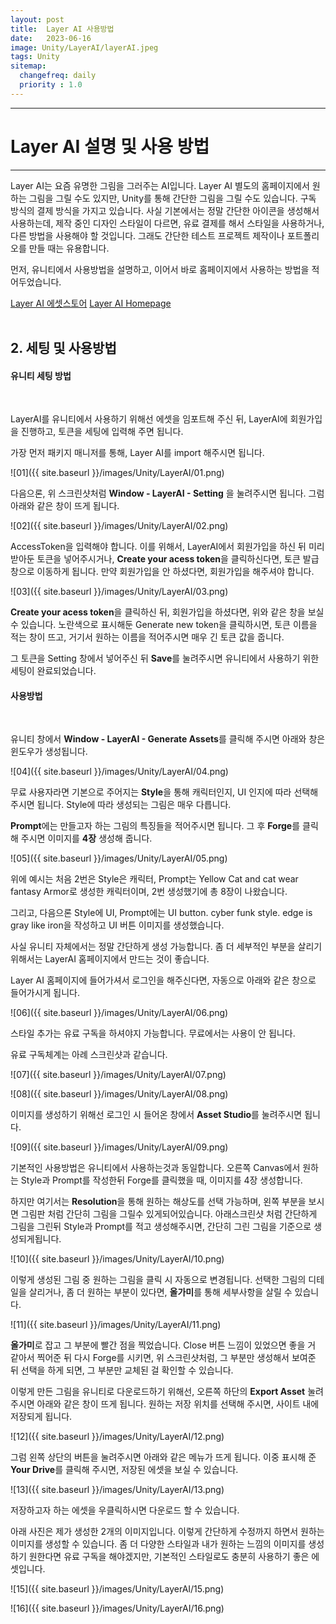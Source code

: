 ```yaml
---
layout: post
title:  Layer AI 사용방법
date:   2023-06-16
image: Unity/LayerAI/layerAI.jpeg
tags: Unity
sitemap:
  changefreq: daily
  priority : 1.0
---
```




---
# Layer AI 설명 및 사용 방법
---

Layer AI는 요즘 유명한 그림을 그러주는 AI입니다. Layer AI 별도의 홈페이지에서 원하는 그림을 그릴 수도 있지만,
Unity를 통해 간단한 그림을 그릴 수도 있습니다.
구독 방식의 결제 방식을 가지고 있습니다. 사실 기본에서는 정말 간단한 아이콘을 생성해서 사용하는데,
제작 중인 디자인 스타일이 다르면, 유료 결제를 해서 스타일을 사용하거나, 다른 방법을 사용해야 할 것입니다.
그래도 간단한 테스트 프로젝트 제작이나 포트폴리오를 만들 때는 유용합니다.

먼저, 유니티에서 사용방법을 설명하고, 이어서 바로 홈페이지에서 사용하는 방법을 적어두었습니다.

[Layer AI 에셋스토어](https://assetstore.unity.com/packages/tools/generative-ai/layer-ai-257854)
[Layer AI Homepage](https://layer.ai/)
<br><br>

## 2. 세팅 및 사용방법

#### 유니티 세팅 방법
<br>

LayerAI를 유니티에서 사용하기 위해선 에셋을 임포트해 주신 뒤, LayerAI에 회원가입을 진행하고, 토큰을 세팅에 입력해 주면 됩니다.

가장 먼저 패키지 매니저를 통해, Layer AI를 import 해주시면 됩니다.

![01]({{ site.baseurl }}/images/Unity/LayerAI/01.png)

다음으론, 위 스크린샷처럼 **Window - LayerAI - Setting** 을 눌려주시면 됩니다.
그럼 아래와 같은 창이 뜨게 됩니다.

![02]({{ site.baseurl }}/images/Unity/LayerAI/02.png)

AccessToken을 입력해야 합니다. 이를 위해서, LayerAI에서 회원가입을 하신 뒤 미리 받아둔 토큰을 넣어주시거나, **Create your acess token**을 클릭하신다면, 토큰 발급 창으로 이동하게 됩니다. 만약 회원가입을 안 하셨다면, 회원가입을 해주셔야 합니다.

![03]({{ site.baseurl }}/images/Unity/LayerAI/03.png)

**Create your acess token**을 클릭하신 뒤, 회원가입을 하셨다면, 위와 같은
창을 보실 수 있습니다. 노란색으로 표시해둔 Generate new token을 클릭하시면,
토큰 이름을 적는 창이 뜨고, 거기서 원하는 이름을 적어주시면 매우 긴 토큰 값을 줍니다.

그 토큰을 Setting 창에서 넣어주신 뒤 **Save**를 눌려주시면 유니티에서 사용하기 위한 세팅이 완료되었습니다.

#### 사용방법
<br>

유니티 창에서 **Window - LayerAI - Generate Assets**를 클릭해 주시면 아래와 창은 윈도우가 생성됩니다.

![04]({{ site.baseurl }}/images/Unity/LayerAI/04.png)

무료 사용자라면 기본으로 주어지는 **Style**을 통해 캐릭터인지, UI 인지에 따라 선택해 주시면 됩니다. Style에 따라 생성되는 그림은 매우 다릅니다.

**Prompt**에는 만들고자 하는 그림의 특징들을 적어주시면 됩니다. 그 후 **Forge**를 클릭해 주시면 이미지를 **4장** 생성해 줍니다.

![05]({{ site.baseurl }}/images/Unity/LayerAI/05.png)

위에 예시는 처음 2번은 Style은 캐릭터, Prompt는 Yellow Cat and cat wear fantasy Armor로 생성한 캐릭터이며, 2번 생성했기에 총 8장이 나왔습니다.

그리고, 다음으론 Style에 UI, Prompt에는 UI button. cyber funk style. edge is gray like iron을 작성하고 UI 버튼 이미지를 생성했습니다.

사실 유니티 자체에서는 정말 간단하게 생성 가능합니다.
좀 더 세부적인 부분을 살리기 위해서는 LayerAI 홈페이지에서 만드는 것이 좋습니다.

Layer AI 홈페이지에 들어가셔서 로그인을 해주신다면, 자동으로 아래와 같은 창으로 들어가시게 됩니다.

![06]({{ site.baseurl }}/images/Unity/LayerAI/06.png)

스타일 추가는 유료 구독을 하셔야지 가능합니다. 무료에서는 사용이 안 됩니다.

유료 구독체계는 아례 스크린샷과 같습니다.

![07]({{ site.baseurl }}/images/Unity/LayerAI/07.png)

![08]({{ site.baseurl }}/images/Unity/LayerAI/08.png)

이미지를 생성하기 위해선 로그인 시 들어온 창에서 **Asset Studio**를 눌려주시면 됩니다.

![09]({{ site.baseurl }}/images/Unity/LayerAI/09.png)

기본적인 사용방법은 유니티에서 사용하는것과 동일합니다.
오른쪽 Canvas에서 원하는 Style과 Prompt를 작성한뒤 Forge를 클릭했을 때, 이미지를 4장 생성합니다.

하지만 여기서는 **Resolution**을 통해 원하는 해상도를 선택 가능하며, 왼쪽 부분을 보시면 그림판 처럼 간단히 그림을 그릴수 있게되어있습니다. 아래스크린샷 처럼 간단하게 그림을 그린뒤 Style과 Prompt를 적고 생성해주시면, 간단히 그린 그림을 기준으로 생성되게됩니다. 

![10]({{ site.baseurl }}/images/Unity/LayerAI/10.png)

이렇게 생성된 그림 중 원하는 그림을 클릭 시 자동으로 변경됩니다.
선택한 그림의 디테일을 살리거나, 좀 더 원하는 부분이 있다면,
**올가미**를 통해 세부사항을 살릴 수 있습니다.

![11]({{ site.baseurl }}/images/Unity/LayerAI/11.png)

**올가미**로 잡고 그 부분에 빨간 점을 찍었습니다. Close 버튼 느낌이 있었으면 좋을 거 같아서 찍어준 뒤 다시 Forge를 시키면, 위 스크린샷처럼, 그 부분만 생성해서 보여준 뒤 선택을 하게 되면, 그 부분만 교체된 걸 확인할 수 있습니다.

이렇게 만든 그림을 유니티로 다운로드하기 위해선, 오른쪽 하단의 **Export Asset** 눌려주시면 아래와 같은 창이 뜨게 됩니다.
원하는 저장 위치를 선택해 주시면, 사이트 내에 저장되게 됩니다.

![12]({{ site.baseurl }}/images/Unity/LayerAI/12.png)

그럼 왼쪽 상단의 버튼을 눌려주시면 아래와 같은 메뉴가 뜨게 됩니다.
이중 표시해 준 **Your Drive**를 클릭해 주시면, 저장된 에셋을 보실 수 있습니다.

![13]({{ site.baseurl }}/images/Unity/LayerAI/13.png)

저장하고자 하는 에셋을 우클릭하시면 다운로드 할 수 있습니다.

아래 사진은 제가 생성한 2개의 이미지입니다.
이렇게 간단하게 수정까지 하면서 원하는 이미지를 생성할 수 있습니다.
좀 더 다양한 스타일과 내가 원하는 느낌의 이미지를 생성하기 원한다면 유료 구독을 해야겠지만, 기본적인 스타일로도 충분히 사용하기 좋은 에셋입니다.

![15]({{ site.baseurl }}/images/Unity/LayerAI/15.png)

![16]({{ site.baseurl }}/images/Unity/LayerAI/16.png)